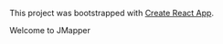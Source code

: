 This project was bootstrapped with [Create React App](https://github.com/facebook/create-react-app).

Welcome to JMapper
